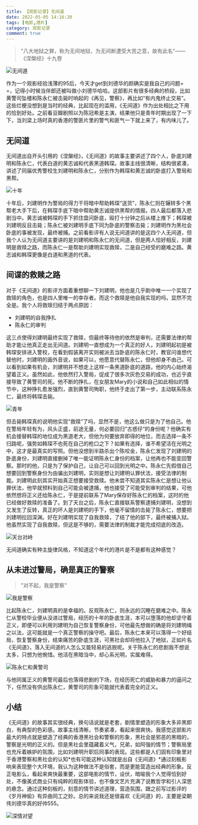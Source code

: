 ```yaml
---
title: 【观影记录】无间道
date: 2022-05-05 14:16:20
tags: [电影,港片]
category: 观影记录
comment: true
---
```


> "八大地狱之罪，称为无间地狱，为无间断遭受大苦之意，故有此名"——《涅槃经》十九卷

<audio src="https://pan.liusheng0.cn/?/music/%E5%86%AF%E6%9B%A6%E5%A6%A4%20-%20%E5%86%8D%E8%A7%81---%E8%AD%A6%E5%AF%9F.mp3"></audio>

![无间道](https://cdn.jsdelivr.net/gh/liuSheng0/image-hosting@main/blog-image/p2564556863.40nkwcmxfmo0.webp)

作为一个观影经验浅薄的95后，今天才get到刘德华的颜确实是我自己的问题= =，记得小时候当伴郎还被叫做小刘德华哈哈。这部影片有很多经典的桥段，比如黄警司坠楼和陈永仁被击毙时响起的《再见，警察》，再比如“有内鬼终止交易”。这些烂梗没想到是当时的经典，比起现在的滥用，《无间道》作为出处相比之下用的恰到好处。之前看豆瓣剧照以为陈冠希是主演，结果他只是青年时期出现了一下下，当刘梁上场时真的香港的警匪片里的警气和匪气一下就上来了，有内味儿了。

## 无间道

无间道出自开头引用的《涅槃经》，《无间道》的故事主要讲述了四个人，卧底刘建明和陈永仁，代表白道的黄志诚和代表黑道韩琛。故事主线很清晰，结构很紧凑，讲述了同届优秀警校生刘建明和陈永仁，分别作为韩琛和黄志诚的卧底打入警局和黑帮。

![十年](https://cdn.jsdelivr.net/gh/liuSheng0/image-hosting@main/blog-image/p624904130.59tf1xhczlk0.webp)

十年后，刘建明作为警局的得力干将暗中帮助韩琛“送货”，陈永仁则在辗转多个黑帮老大手下后，在韩琛手底下暗中帮助黄志诚提供黑帮的情报。四人最后都落入悲剧当中。黄志诚被韩琛的手下抓住盘问卧底，殴打十分钟之后从楼上推下；韩琛被刘建明反目击毙；陈永仁被刘建明手底下同为卧底的警察击毙；刘建明作为黑社会卧底的事被发现，最终被捕。之前看影评有人说无间道讲的是这四个人无间道，但我个人认为无间道主要讲的是刘建明和陈永仁的无间道，但是两人恰好相反，刘建明是救赎之路，而陈永仁一是帮助刘建明实现救赎，二是自己经受的磨难之路。黄志诚和韩琛更像是白道和黑道的代表。

## 间谍的救赎之路

对于《无间道》的影评方面着重想聊一下刘建明，他也是几乎剧中唯一一个实现了救赎的角色，也是四人里唯一的幸存者。而这个救赎是他自我实现的吗，显然不完全是。我个人将救赎归结于两点原因：

* 刘建明的自我挣扎
* 陈永仁的审判

这三点使得刘建明最终实现了救赎，但最终等待他的依然是审判，还需要法律的帮助才能让他真正走出无间道。刘建明一直想成为一个真正的好人，刘建明起初是被韩琛安排进入警校，在看到假装离开实则被派去当卧底的陈永仁时，教官问谁想代替他时，刘建明的画外音说，如果可以，他愿意代替陈永仁，但他却身不由己。可以看到如果有机会，刘建明并不想走上这样一条黑道卧底的道路，他的内心始终渴望着正义。虽然如此，他依然打入警局，促成了很多次灰色交易的成功，也近乎直接导致了黄警司的死。他不断的挣扎，在女朋友Mary的小说和自己如此相似的情节中，这种挣扎愈发强烈，直到黄警司殉职，他终于走出了第一步，主动联系陈永仁，最终将韩琛击毙。

![青年](https://cdn.jsdelivr.net/gh/liuSheng0/image-hosting@main/blog-image/p2365479247.6jlb8031w040.webp)

但击毙韩琛真的说明他实现“救赎”了吗，显然不是，他这么做只是为了他自己。他在警局年轻有为，风头正盛，前途无量，何必要回归”古惑仔“的身份呢？他确实有机会接替韩琛的地位成为黑道老大，但他为何要放弃即得的地位，而去选择一条不归路呢，强势如韩琛不也死在自己的枪口之下？如果有选择，谁不希望活在光明之中，这才是最真实的写照。但他没想到半路杀出个陈咬金，陈永仁发现了刘建明的卧底身份，刘建明直接删掉了唯一能证明陈永仁身份的档案，让他再也不能变回警察。那时的他，只是为了保护自己，让自己可以回到光明之中。陈永仁先假借自己想要回到警察身份为由骗出刘建明，实则是想让刘建明认罪伏法，接受法律的制裁。刘建明此刻其实开始真正想要接受救赎。他未尝不知道其实陈永仁是想让他认罪伏法，他早就预料到自己可能会被逮捕，他也接受了可能受到审判的结果，可他依然想将正义还给陈永仁，于是提前联系了Mary保存好陈永仁的档案，这时的他已经做好救赎的准备了。到了天台之后，陈永仁直接联系警察逮捕刘建明，没想到又发生了反转，真正的坏人是刘建明的手下，他毫不留情的击毙了陈永仁，想要把刘建明拉回深渊。好在刘建明实现了自我救赎，了结了他的部下，最终被捕入狱。他虽然实现了自我救赎，但这是不够的，需要法律的制裁才能完成彻底的改造。

![天台对峙](https://cdn.jsdelivr.net/gh/liuSheng0/image-hosting@main/blog-image/p2228754233.1ojf2f3coww0.webp)

无间道确实有种主旋律风格，不知道这个年代的港片是不是都有这种感觉？

## 从未进过警局，确是真正的警察

> "对不起，我是警察"

![我是警察](https://cdn.jsdelivr.net/gh/liuSheng0/image-hosting@main/blog-image/p1856846374.5p9u6d3g5h80.webp)

比起陈永仁，刘建明真的是幸福的。反观陈永仁，则永远的沉睡在磨难之中。陈永仁从警校毕业便从没进过警局，经历的十年的卧底生涯，本可以堕落的他却坚守着正义，即便可以利用刘建明为自己恢复警察身份，可他最先想做的确是将刘建明绳之以法，这可能就是一个真正警察的操守吧。最后，陈永仁本来可以落得一个好结局，恢复警察身份，结束痛苦的卧底生涯，可黑社会却将他拉入了地狱，正如片名《无间道》，落入无间道的人怎么又能轻易的逃脱呢。关于陈永仁的悲剧我不想说太多，只想为他惋惜。他活在黑暗当中，却心系光明，实属难得。

![陈永仁和黄警司](https://cdn.jsdelivr.net/gh/liuSheng0/image-hosting@main/blog-image/p2002516401.2tbt8nb651c0.webp)

与他同属正义的黄警司最后也落得悲剧的下场，在经历死亡的威胁和暴力的逼问之下，任然没有供出陈永仁，黄警司的形象可能就代表着完全的正义。

## 小结

《无间道》的故事其实很经典，换句话说就是老套，剧情里塑造的形象大多非黑即白，有典型的色彩感。故事主线清晰，节奏紧凑，看起来很爽快。我感觉这部影片最大的特点就是塑造了经典的香港黑社会和警察的形象，黑社会是邪恶的黑暗的，警察是光明的正义的。但是黑社会里蕴藏着义气，兄弟，如阿强的情节；警察局里也充斥着嫉妒的氛围，比如刘建明升职后同事的表现。这些都是人们固有印象里对于香港警察和黑社会的认知*也有可能这种认知就是出自《无间道》*通过刻板影响来表现整个大环境，我认为这种做法不是俗套，而是更能营造出经典的形象。反正电影么，看起来爽快最重要，这部电影的情节，设伏，暗喻我个人觉得恰到好处，不像美式商业只有纯粹的观影体验，也不像文艺片充满了说教哲学和引人深思的悬念。通过这种刻板的，刻意的情节讲述道理，营造氛围，跟之前写过影评的《岁月神偷》有异曲同工之妙。总的来说我还是很喜欢《无间道》的，主要是梁朝伟刘德华真的好帅555。

![深情对望](https://cdn.jsdelivr.net/gh/liuSheng0/image-hosting@main/blog-image/p624903799.5cekcdhj7h40.webp)
